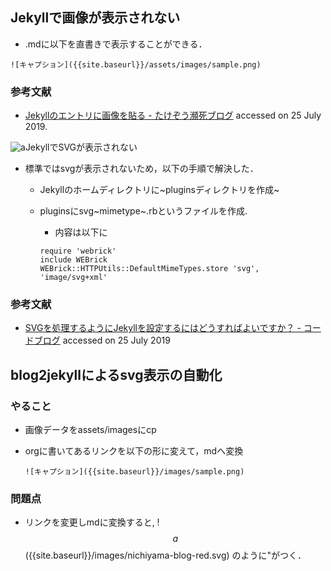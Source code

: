 Jekyllで画像が表示されない
--------------------------

-   .mdに以下を直書きで表示することができる．

``` {.example}
![キャプション]({{site.baseurl}}/assets/images/sample.png)
```

### 参考文献

-   [Jekyllのエントリに画像を貼る -
    たけぞう瀕死ブログ](https://takezoe.hatenablog.com/entry/20140629/p1)
    accessed on 25 July 2019.

![a]({{site.baseurl}}/assets/images/nichiyama-blog-red.svg)JekyllでSVGが表示されない

-   標準ではsvgが表示されないため，以下の手順で解決した．
    -   Jekyllのホームディレクトリに~pluginsディレクトリを作成~
    -   pluginsにsvg~mimetype~.rbというファイルを作成.
        -   内容は以下に

        ``` {.example}
        require 'webrick'
        include WEBrick
        WEBrick::HTTPUtils::DefaultMimeTypes.store 'svg', 'image/svg+xml'
        ```

### 参考文献

-   [SVGを処理するようにJekyllを設定するにはどうすればよいですか？ -
    コードブログ](https://codeday.me/jp/qa/20190512/808651.html)
    accessed on 25 July 2019

blog2jekyllによるsvg表示の自動化
--------------------------------

### やること

-   画像データをassets/imagesにcp
-   orgに書いてあるリンクを以下の形に変えて，mdへ変換

    ``` {.example}
    ![キャプション]({{site.baseurl}}/images/sample.png)
    ```

### 問題点

-   リンクを変更しmdに変換すると,
    !$$a$$({{site.baseurl}}/images/nichiyama-blog-red.svg)
    のように"がつく．


